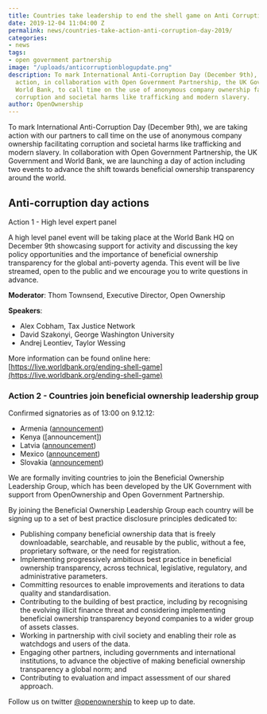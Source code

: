 ```yaml
---
title: Countries take leadership to end the shell game on Anti Corruption Day 2019
date: 2019-12-04 11:04:00 Z
permalink: news/countries-take-action-anti-corruption-day-2019/
categories:
- news
tags:
- open government partnership
image: "/uploads/anticorruptionblogupdate.png"
description: To mark International Anti-Corruption Day (December 9th), we are taking
  action, in collaboration with Open Government Partnership, the UK Government and
  World Bank, to call time on the use of anonymous company ownership facilitating
  corruption and societal harms like trafficking and modern slavery.
author: OpenOwnership
---
```


To mark International Anti-Corruption Day (December 9th), we are taking action with our partners to call time on the use of anonymous company ownership facilitating corruption and societal harms like trafficking and modern slavery. In collaboration with Open Government Partnership, the UK Government and World Bank, we are launching a day of action including two events to advance the shift towards beneficial ownership transparency around the world.

## Anti-corruption day actions

Action 1 - High level expert panel

A high level panel event will be taking place at the World Bank HQ on December 9th showcasing support for activity and discussing the key policy opportunities and the importance of beneficial ownership transparency for the global anti-poverty agenda. This event will be live streamed, open to the public and we encourage you to write questions in advance.

**Moderator**: Thom Townsend, Executive Director, Open Ownership

**Speakers**:

* Alex Cobham, Tax Justice Network
* David Szakonyi, George Washington University
* Andrej Leontiev, Taylor Wessing

More information can be found online here: [https://live.worldbank.org/ending-shell-game](https://live.worldbank.org/ending-shell-game)

### Action 2 - Countries join beneficial ownership leadership group

Confirmed signatories as of 13:00 on 9.12.12:

* Armenia ([announcement](/uploads/oo-bo-leadership-group-declaration-armenia-2020-01.pdf))
* Kenya ([announcement])
* Latvia ([announcement](https://twitter.com/Tieslietas/status/1200052790069989376?s=20))
* Mexico ([announcement](https://www.gob.mx/sfp/articulos/anuncia-irma-sandoval-adhesion-de-mexico-a-los-principios-de-divulgacion-de-transparencia-de-los-beneficiarios-finales-de-la-corrupcion?idiom=es))
* Slovakia ([announcement](https://www.justice.gov.sk/Stranky/aktualitadetail.aspx?announcementID=2611))

We are formally inviting countries to join the Beneficial Ownership Leadership Group, which has been developed by the UK Government with support from OpenOwnership and Open Government Partnership.

By joining the Beneficial Ownership Leadership Group each country will be signing up to a set of best practice disclosure principles dedicated to:

* Publishing company beneficial ownership data that is freely downloadable, searchable, and reusable by the public, without a fee, proprietary software, or the need for registration.
* Implementing progressively ambitious best practice in beneficial ownership transparency, across technical, legislative, regulatory, and administrative parameters.
* Committing resources to enable improvements and iterations to data quality and standardisation.
* Contributing to the building of best practice, including by recognising the evolving illicit finance threat and considering implementing beneficial ownership transparency beyond companies to a wider group of assets classes.
* Working in partnership with civil society and enabling their role as watchdogs and users of the data.
* Engaging other partners, including governments and international institutions, to advance the objective of making beneficial ownership transparency a global norm; and
* Contributing to evaluation and impact assessment of our shared approach.

Follow us on twitter [@openownership](https://twitter.com/openownership) to keep up to date.
